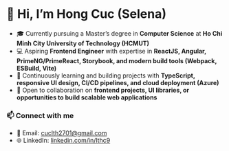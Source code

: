 # 👋 Hi, I’m Hong Cuc (Selena)

* 🎓 Currently pursuing a Master’s degree in **Computer Science** at **Ho Chi Minh City University of Technology (HCMUT)**
* 💻 Aspiring **Frontend Engineer** with expertise in **ReactJS, Angular, PrimeNG/PrimeReact, Storybook, and modern build tools (Webpack, ESBuild, Vite)**
* 🌱 Continuously learning and building projects with **TypeScript, responsive UI design, CI/CD pipelines, and cloud deployment (Azure)**
* 🤝 Open to collaboration on **frontend projects, UI libraries, or opportunities to build scalable web applications**

### 📫 Connect with me

* 📧 Email: [cuclth2701@gmail.com](mailto:cuclth2701@gmail.com)
* 🌐 LinkedIn: [linkedin.com/in/lthc9](https://www.linkedin.com/in/lthc9/)
